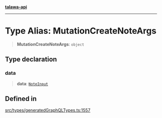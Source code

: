 [**talawa-api**](../../../README.md)

***

# Type Alias: MutationCreateNoteArgs

> **MutationCreateNoteArgs**: `object`

## Type declaration

### data

> **data**: [`NoteInput`](NoteInput.md)

## Defined in

[src/types/generatedGraphQLTypes.ts:1557](https://github.com/Suyash878/talawa-api/blob/f376d03c37e9acd046e7cc983947432c95f74442/src/types/generatedGraphQLTypes.ts#L1557)
